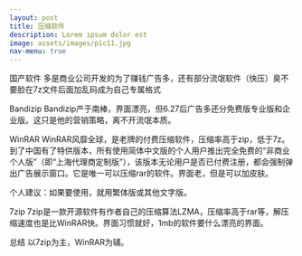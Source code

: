 ```yaml
---
layout: post
title: 压缩软件
description: Lorem ipsum dolor est
image: assets/images/pic11.jpg
nav-menu: true
---
```


国产软件
多是商业公司开发的为了赚钱广告多，还有部分流氓软件（快压）臭不要脸在7z文件后面加乱码成为自己专属格式

Bandizip
Bandizip产于南棒，界面漂亮，但6.27后广告多还分免费版专业版和企业版。这只是他的营销策略，离不开流氓本质。

WinRAR
WinRAR风靡全球，是老牌的付费压缩软件，压缩率高于zip，低于7z。到了中国有了特供版本，所有使用简体中文版的个人用户推出完全免费的“非商业个人版”（即“上海代理商定制版”），该版本无论用户是否已付费注册，都会强制弹出广告展示窗口。它是唯一可以压缩rar的软件。界面老，但是可以加皮肤。

个人建议：如果要使用，就用繁体版或其他文字版。

7zip
7zip是一款开源软件有作者自己的压缩算法LZMA，压缩率高于rar等，解压缩速度也是比WinRAR快。界面习惯就好，1mb的软件要什么漂亮的界面。

总结
以7zip为主，WinRAR为辅。
